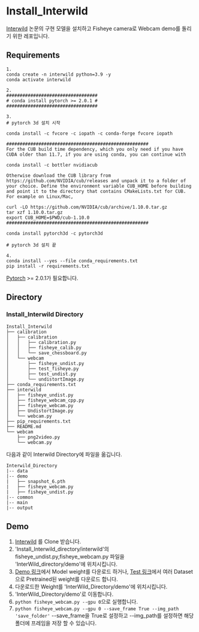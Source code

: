 # Install_Interwild

[Interwild](https://github.com/facebookresearch/InterWild) 논문의 구현 모델을 설치하고 Fisheye camera로 Webcam demo를 돌리기 위한 레포입니다.

## Requirements
```
1.
conda create -n interwild python=3.9 -y
conda activate interwild

2.
##################################
# conda install pytorch >= 2.0.1 #
##################################

3.
# pytorch 3d 설치 시작

conda install -c fvcore -c iopath -c conda-forge fvcore iopath

#####################################################
For the CUB build time dependency, which you only need if you have CUDA older than 11.7, if you are using conda, you can continue with

conda install -c bottler nvidiacub

Otherwise download the CUB library from https://github.com/NVIDIA/cub/releases and unpack it to a folder of your choice. Define the environment variable CUB_HOME before building and point it to the directory that contains CMakeLists.txt for CUB. For example on Linux/Mac,

curl -LO https://github.com/NVIDIA/cub/archive/1.10.0.tar.gz
tar xzf 1.10.0.tar.gz
export CUB_HOME=$PWD/cub-1.10.0
#####################################################

conda install pytorch3d -c pytorch3d

# pytorch 3d 설치 끝

4.
conda install --yes --file conda_requirements.txt
pip install -r requirements.txt
```
[Pytorch](https://pytorch.org/get-started/previous-versions/) >= 2.0.1가 필요합니다.  

## Directory
### Install_Interwild Directory
```
Install_Interwild
├── calibration
│   ├── calibration
│   │   ├── calibration.py
│   │   ├── fisheye_calib.py
│   │   └── save_chessboard.py
│   └── webcam
│       ├── fisheye_undist.py
│       ├── test_fisheye.py
│       ├── test_undist.py
│       └── undistortImage.py
├── conda_requirements.txt
├── interwild
│   ├── fisheye_undist.py
│   ├── fisheye_webcam_cpp.py
│   ├── fisheye_webcam.py
│   ├── UndistortImage.py
│   └── webcam.py
├── pip_requirements.txt
├── README.md
└── webcam
    ├── png2video.py
    └── webcam.py
```

다음과 같이 Interwild Directory에 파일을 옮깁니다.
```
Interwild_Directory
|-- data
|-- demo
|   ├── snapshot_6.pth
|   ├── fisheye_webcam.py
|   ├── fisheye_undist.py
|-- common
|-- main
|-- output
```
## Demo
1. [Interwild](https://github.com/facebookresearch/InterWild) 를 Clone 받습니다.
2. 'Install_Interwild_directory/interwild'의 fisheye_undist.py,fisheye_webcam.py 파일을 'InterWild_directory/demo'에 위치시킵니다.
3. [Demo 링크](https://github.com/facebookresearch/InterWild?tab=readme-ov-file#demo)에서 Model weight를 다운로드 하거나, [Test 링크](https://github.com/facebookresearch/InterWild?tab=readme-ov-file#test)에서 여러 Dataset으로 Pretrained된 weight를 다운로드 합니다.
4. 다운로드한 Weight를 'InterWild_Directory/demo'에 위치시킵니다.
5. 'InterWild_Directory/demo'로 이동합니다.
6. ```python fisheye_webcam.py --gpu 0```으로 실행합니다.
7. ```python fisheye_webcam.py --gpu 0 --save_frame True --img_path 'save_folder'``` --save_frame을 True로 설정하고 --img_path를 설정하면 해당 폴더에 프레임을 저장 할 수 있습니다.
